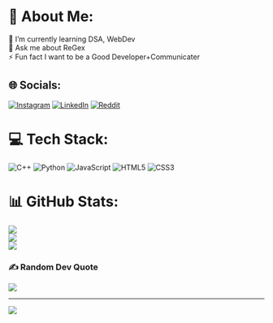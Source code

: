 # 💫 About Me:
🌱 I’m currently learning DSA, WebDev<br>💬 Ask me about ReGex<br>⚡ Fun fact I want to be a Good Developer+Communicater


## 🌐 Socials:
[![Instagram](https://img.shields.io/badge/Instagram-%23E4405F.svg?logo=Instagram&logoColor=white)](https://instagram.com/https://www.instagram.com/kaushiksahu18/) [![LinkedIn](https://img.shields.io/badge/LinkedIn-%230077B5.svg?logo=linkedin&logoColor=white)](https://linkedin.com/in/https://www.linkedin.com/in/kaushiksahu18/) [![Reddit](https://img.shields.io/badge/Reddit-%23FF4500.svg?logo=Reddit&logoColor=white)](https://reddit.com/user/https://www.reddit.com/user/kaushiksahu18) 

# 💻 Tech Stack:
![C++](https://img.shields.io/badge/c++-%2300599C.svg?style=flat&logo=c%2B%2B&logoColor=white) ![Python](https://img.shields.io/badge/python-3670A0?style=flat&logo=python&logoColor=ffdd54) ![JavaScript](https://img.shields.io/badge/javascript-%23323330.svg?style=flat&logo=javascript&logoColor=%23F7DF1E) ![HTML5](https://img.shields.io/badge/html5-%23E34F26.svg?style=flat&logo=html5&logoColor=white) ![CSS3](https://img.shields.io/badge/css3-%231572B6.svg?style=flat&logo=css3&logoColor=white)
# 📊 GitHub Stats:
![](https://github-readme-stats.vercel.app/api?username=kaushiksahu18&theme=onedark&hide_border=false&include_all_commits=true&count_private=false)<br/>
![](https://github-readme-streak-stats.herokuapp.com/?user=kaushiksahu18&theme=onedark&hide_border=false)<br/>
![](https://github-readme-stats.vercel.app/api/top-langs/?username=kaushiksahu18&theme=onedark&hide_border=false&include_all_commits=true&count_private=false&layout=compact)

### ✍️ Random Dev Quote
![](https://quotes-github-readme.vercel.app/api?type=horizontal&theme=radical)

---
[![](https://visitcount.itsvg.in/api?id=kaushiksahu18&icon=5&color=1)](https://visitcount.itsvg.in)

<!-- Proudly created with GPRM ( https://gprm.itsvg.in ) -->
